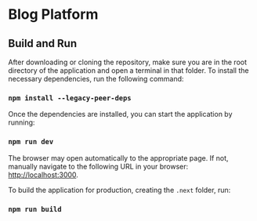 # Blog Platform

## Build and Run

After downloading or cloning the repository, make sure you are in the root directory of the application and open a terminal in that folder. To install the necessary dependencies, run the following command:

### `npm install --legacy-peer-deps`

Once the dependencies are installed, you can start the application by running:

### `npm run dev`

The browser may open automatically to the appropriate page. If not, manually navigate to the following URL in your browser: [http://localhost:3000](http://localhost:3000).

To build the application for production, creating the `.next` folder, run:

### `npm run build`

